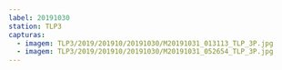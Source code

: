 ```yaml
---
label: 20191030
station: TLP3
capturas:
  - imagem: TLP3/2019/201910/20191030/M20191031_013113_TLP_3P.jpg
  - imagem: TLP3/2019/201910/20191030/M20191031_052654_TLP_3P.jpg
---
```


